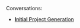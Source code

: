 Conversations:
- [Initial Project Generation](https://claude.ai/share/ed71108d-7c2a-4122-9beb-82e0c87998b4)